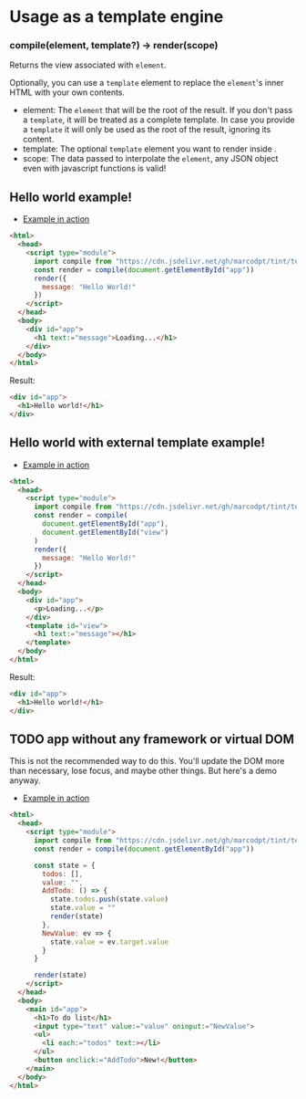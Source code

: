 # Usage as a template engine

### compile(element, template?) -> render(scope)
Returns the view associated with `element`.

Optionally, you can use a `template` element to replace the `element`'s inner
HTML with your own contents.

 - element: The `element` that will be the root of the result. If you don't
pass a `template`, it will be treated as a complete template. In case you
provide a `template` it will only be used as the root of the result,
ignoring its content.
 - template: The optional `template` element you want to render inside .
 - scope: The data passed to interpolate the `element`,
any JSON object even with javascript functions is valid!

## Hello world example!
 - [Example in action](../samples/hello.html)
```html
<html>
  <head>
    <script type="module">
      import compile from "https://cdn.jsdelivr.net/gh/marcodpt/tint/template.js"
      const render = compile(document.getElementById("app"))
      render({
        message: "Hello World!"
      })
    </script>
  </head>
  <body>
    <div id="app">
      <h1 text:="message">Loading...</h1>
    </div>
  </body>
</html>
```
Result:
```html
<div id="app">
  <h1>Hello world!</h1>
</div>
```

## Hello world with external template example!
 - [Example in action](../samples/hello2.html)
```html
<html>
  <head>
    <script type="module">
      import compile from "https://cdn.jsdelivr.net/gh/marcodpt/tint/template.js"
      const render = compile(
        document.getElementById("app"),
        document.getElementById("view")
      )
      render({
        message: "Hello World!"
      })
    </script>
  </head>
  <body>
    <div id="app">
      <p>Loading...</p>
    </div>
    <template id="view">
      <h1 text:="message"></h1>
    </template>
  </body>
</html>
```
Result:
```html
<div id="app">
  <h1>Hello world!</h1>
</div>
```

## TODO app without any framework or virtual DOM
This is not the recommended way to do this.
You'll update the DOM more than necessary, lose focus, and maybe other things.
But here's a demo anyway.

 - [Example in action](../samples/template.html)

```html
<html>
  <head>
    <script type="module">
      import compile from "https://cdn.jsdelivr.net/gh/marcodpt/tint/template.js"
      const render = compile(document.getElementById("app"))

      const state = {
        todos: [],
        value: "",
        AddTodo: () => {
          state.todos.push(state.value)
          state.value = ""
          render(state)
        },
        NewValue: ev => {
          state.value = ev.target.value
        }
      }

      render(state)
    </script>
  </head>
  <body>
    <main id="app">
      <h1>To do list</h1>
      <input type="text" value:="value" oninput:="NewValue">
      <ul>
        <li each:="todos" text:></li>
      </ul>
      <button onclick:="AddTodo">New!</button>
    </main>
  </body>
</html>
```
